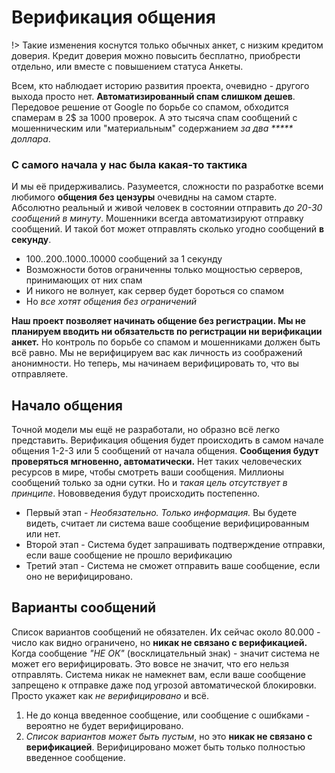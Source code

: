 # Верификация общения

!> Такие изменения коснутся только обычных анкет, с низким кредитом доверия. Кредит доверия можно повысить бесплатно, приобрести отдельно, или вместе с повышением статуса Анкеты.

Всем, кто наблюдает историю развития проекта, очевидно - другого выхода просто нет. **Автоматизированный спам слишком дешев**. Передовое решение от Google по борьбе со спамом, обходится спамерам в 2$ за 1000 проверок. А это тысяча спам сообщений с мошенническим или "материальным" содержанием *за два ***** доллара*.

### С самого начала у нас была какая-то тактика

И мы её придерживались. Разумеется, сложности по разработке всеми любимого **общения без цензуры** очевидны на самом старте. Абсолютно реальный и живой человек в состоянии отправить *до 20-30 сообщений в минуту*. Мошенники всегда автоматизируют отправку сообщений. И такой бот может отправлять сколько угодно сообщений **в секунду**. 
* 100..200..1000..10000 сообщений за 1 секунду
* Возможности ботов ограниченны только мощностью серверов, принимающих от них спам
* И никого не волнует, как сервер будет бороться со спамом
* Но *все хотят общения без ограничений*

**Наш проект позволяет начинать общение без регистрации. Мы не планируем вводить ни обязательств по регистрации ни верификации анкет.** Но контроль по борьбе со спамом и мошенниками должен быть всё равно. Мы не верифицируем вас как личность из соображений анонимности. Но теперь, мы начинаем верифицировать то, что вы отправляете.

## Начало общения

Точной модели мы ещё не разработали, но образно всё легко представить. Верификация общения будет происходить в самом начале общения 1-2-3 или 5 сообщений от начала общения. **Сообщения будут проверяться мгновенно, автоматически.** Нет таких человеческих ресурсов в мире, чтобы смотреть ваши сообщения. Миллионы сообщений только за одни сутки. Но и *такая цель отсутствует в принципе*. Нововведения будут происходить постепенно.
* Первый этап -  *Необязательно. Только информация.* Вы будете видеть, считает ли система ваше сообщение верифицированным или нет.
* Второй этап - Система будет запрашивать подтверждение отправки, если ваше сообщение не прошло верификацию
* Третий этап - Система не сможет отправить ваше сообщение, если оно не верифицировано.

## Варианты сообщений

Список вариантов сообщений не обязателен. Их сейчас около 80.000 - число как видно ограничено, но **никак не связано с верификацией.** Когда сообщение *"НЕ ОК"* (восклицательный знак) - значит система не может его верифицировать. Это вовсе не значит, что его нельзя отправлять. Система никак не намекнет вам, если ваше сообщение запрещено к отправке даже под угрозой автоматической блокировки. Просто укажет как *не верифицировано* и всё.
 
1. Не до конца введенное сообщение, или сообщение с ошибками - вероятно не будет верифицировано. 
2. *Список вариантов может быть пустым*, но это **никак не связано с верификацией**. Верифицировано может быть только полностью введенное сообщение.
